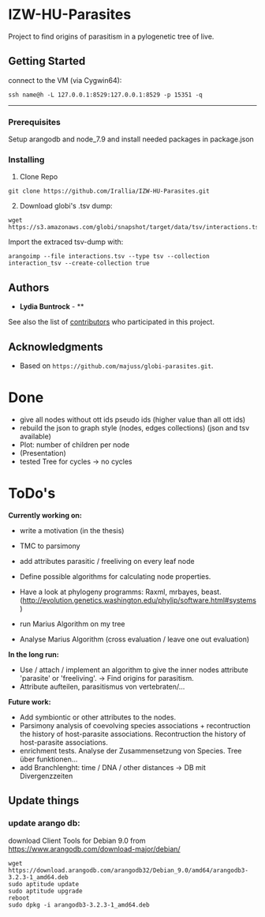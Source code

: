 # IZW-HU-Parasites
Project to find origins of parasitism in a pylogenetic tree of live.

## Getting Started

connect to the VM (via Cygwin64):
```
ssh name@h -L 127.0.0.1:8529:127.0.0.1:8529 -p 15351 -q
```
---
### Prerequisites

Setup arangodb and node_7.9 and install needed packages in package.json

### Installing

1. Clone Repo

```
git clone https://github.com/Irallia/IZW-HU-Parasites.git
```

2. Download globi's .tsv dump:
```
wget https://s3.amazonaws.com/globi/snapshot/target/data/tsv/interactions.tsv.gz
```

Import the extraced tsv-dump with:
```
arangoimp --file interactions.tsv --type tsv --collection interaction_tsv --create-collection true
```

## Authors

* **Lydia Buntrock** - **

See also the list of [contributors](https://github.com/your/project/contributors) who participated in this project.

## Acknowledgments

* Based on ```https://github.com/majuss/globi-parasites.git```.


# Done
- give all nodes without ott ids pseudo ids (higher value than all ott ids)
- rebuild the json to graph style (nodes, edges collections) (json and tsv available)
- Plot: number of children per node
- (Presentation)
- tested Tree for cycles -> no cycles

# ToDo's

**Currently working on:**
- write a motivation (in the thesis)
- TMC to parsimony


- add attributes parasitic / freeliving on every leaf node
- Define possible algorithms for calculating node properties. 
- Have a look at phylogeny programms: Raxml, mrbayes, beast. (http://evolution.genetics.washington.edu/phylip/software.html#systems)
- run Marius Algorithm on my tree
- Analyse Marius Algorithm (cross evaluation / leave one out evaluation)

**In the long run:**

- Use / attach / implement an algorithm to give the inner nodes attribute 'parasite' or 'freeliving'. → Find origins for parasitism.
- Attribute aufteilen, parasitismus von vertebraten/...

**Future work:**

- Add symbiontic or other attributes to the nodes.
- Parsimony analysis of coevolving species associations + recontruction the history of host-parasite associations. Recontruction the history of host-parasite associations.
- enrichment tests. Analyse der Zusammensetzung von Species. Tree über funktionen...
- add Branchlenght: time / DNA / other distances -> DB mit Divergenzzeiten

## Update things
### update arango db:
download Client Tools for Debian 9.0 from https://www.arangodb.com/download-major/debian/

```
wget https://download.arangodb.com/arangodb32/Debian_9.0/amd64/arangodb3-3.2.3-1_amd64.deb
sudo aptitude update
sudo aptitude upgrade
reboot
sudo dpkg -i arangodb3-3.2.3-1_amd64.deb
```
